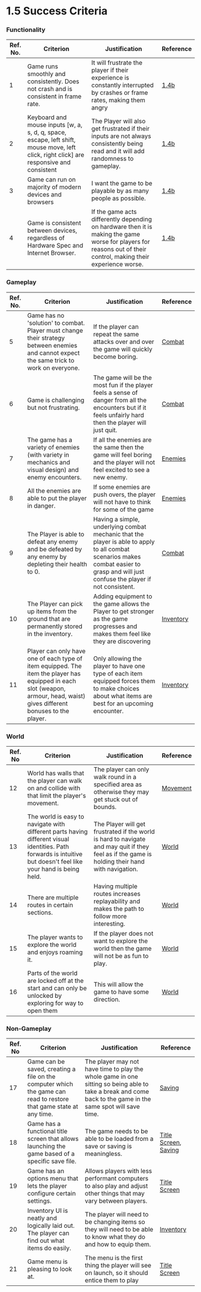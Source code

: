 # 1.5 Success Criteria

### Functionality

| Ref. No. | Criterion                                                                                                                                | Justification                                                                                                                                                    | Reference                             |
| -------- | ---------------------------------------------------------------------------------------------------------------------------------------- | ---------------------------------------------------------------------------------------------------------------------------------------------------------------- | ------------------------------------- |
| 1        | Game runs smoothly and consistently. Does not crash and is consistent in frame rate.                                                     | It will frustrate the player if their experience is constantly interrupted by crashes or frame rates, making them angry                                          | [1.4b](1.4b-computational-methods.md) |
| 2        | Keyboard and mouse inputs \[w, a, s, d, q, space, escape, left shift, mouse move, left click, right click] are responsive and consistent | The Player will also get frustrated if their inputs are not always consistently being read and it will add randomness to gameplay.                               | [1.4b](1.4b-computational-methods.md) |
| 3        | Game can run on majority of modern devices and browsers                                                                                  | I want the game to be playable by as many people as possible.                                                                                                    | [1.4b](1.4b-computational-methods.md) |
| 4        | Game is consistent between devices, regardless of Hardware Spec and Internet Browser.                                                    | If the game acts differently depending on hardware then it is making the game worse for players for reasons out of their control, making their experience worse. | [1.4b](1.4b-computational-methods.md) |

### Gameplay

| Ref. No. | Criterion                                                                                                                                                                  | Justification                                                                                                                                                                         | Reference                                                    |
| -------- | -------------------------------------------------------------------------------------------------------------------------------------------------------------------------- | ------------------------------------------------------------------------------------------------------------------------------------------------------------------------------------- | ------------------------------------------------------------ |
| 5        | Game has no 'solution' to combat. Player must change their strategy between enemies and cannot expect the same trick to work on everyone.                                  | If the player can repeat the same attacks over and over the game will quickly become boring.                                                                                          | [Combat](1.4a-features-of-the-proposed-solution.md#combat)   |
| 6        | Game is challenging but not frustrating.                                                                                                                                   | The game will be the most fun if the player feels a sense of danger from all the encounters but if it feels unfairly hard then the player will just quit.                             | [Combat](1.4a-features-of-the-proposed-solution.md#combat)   |
| 7        | The game has a variety of enemies (with variety in mechanics and visual design) and enemy encounters.                                                                      | If all the enemies are the same then the game will feel boring and the player will not feel excited to see a new enemy.                                                               | [Enemies](1.4a-features-of-the-proposed-solution.md#enemies) |
| 8        | All the enemies are able to put the player in danger.                                                                                                                      | If some enemies are push overs, the player will not have to think for some of the game                                                                                                | [Enemies](1.4a-features-of-the-proposed-solution.md#enemies) |
| 9        | The Player is able to defeat any enemy and be defeated by any enemy by depleting their health to 0.                                                                        | Having a simple, underlying combat mechanic that the player is able to apply to all combat scenarios makes combat easier to grasp and will just confuse the player if not consistent. | [Combat](1.4a-features-of-the-proposed-solution.md#combat)   |
| 10       | The Player can pick up items from the ground that are permanently stored in the inventory.                                                                                 | Adding equipment to the game allows the Player to get stronger as the game progresses and makes them feel like they are discovering                                                   | [Inventory](1.4a-features-of-the-proposed-solution.md#items) |
| 11       | Player can only have one of each type of item equipped. The item the player has equipped in each slot (weapon, armour, head, waist) gives different bonuses to the player. | Only allowing the player to have one type of each item equipped forces them to make choices about what items are best for an upcoming encounter.                                      | [Inventory](1.4a-features-of-the-proposed-solution.md#items) |

### World

| Ref. No | Criterion                                                                                                                                                        | Justification                                                                                                                                   | Reference                                                               |
| ------- | ---------------------------------------------------------------------------------------------------------------------------------------------------------------- | ----------------------------------------------------------------------------------------------------------------------------------------------- | ----------------------------------------------------------------------- |
| 12      | World has walls that the player can walk on and collide with that limit the player's movement.                                                                   | The player can only walk round in a specified area as otherwise they may get stuck out of bounds.                                               | [Movement](1.4a-features-of-the-proposed-solution.md#movement-controls) |
| 13      | The world is easy to navigate with different parts having different visual identities. Path forwards is intuitive but doesn't feel like your hand is being held. | The Player will get frustrated if the world is hard to navigate and may quit if they feel as if the game is holding their hand with navigation. | [World](1.4a-features-of-the-proposed-solution.md#linear-open-world)    |
| 14      | There are multiple routes in certain sections.                                                                                                                   | Having multiple routes increases replayability and makes the path to follow more interesting.                                                   | [World](1.4a-features-of-the-proposed-solution.md#linear-open-world)    |
| 15      | The player wants to explore the world and enjoys roaming it.                                                                                                     | If the player does not want to explore the world then the game will not be as fun to play.                                                      | [World](1.4a-features-of-the-proposed-solution.md#linear-open-world)    |
| 16      | Parts of the world are locked off at the start and can only be unlocked by exploring for way to open them                                                        | This will allow the game to have some direction.                                                                                                | [World](1.4a-features-of-the-proposed-solution.md#linear-open-world)    |

### Non-Gameplay

| Ref. No | Criterion                                                                                                          | Justification                                                                                                                                               | Reference                                                                                                                          |
| ------- | ------------------------------------------------------------------------------------------------------------------ | ----------------------------------------------------------------------------------------------------------------------------------------------------------- | ---------------------------------------------------------------------------------------------------------------------------------- |
| 17      | Game can be saved, creating a file on the computer which the game can read to restore that game state at any time. | The player may not have time to play the whole game in one sitting so being able to take a break and come back to the game in the same spot will save time. | [Saving](1.4a-features-of-the-proposed-solution.md#saving)                                                                         |
| 18      | Game has a functional title screen that allows launching the game based of a specific save file.                   | The game needs to be able to be loaded from a save or saving is meaningless.                                                                                | [Title Screen](1.4a-features-of-the-proposed-solution.md#title-screen), [Saving](1.4a-features-of-the-proposed-solution.md#saving) |
| 19      | Game has an options menu that lets the player configure certain settings.                                          | Allows players with less performant computers to also play and adjust other things that may vary between players.                                           | [Title Screen](1.4a-features-of-the-proposed-solution.md#title-screen)                                                             |
| 20      | Inventory UI is neatly and logically laid out. The player can find out what items do easily.                       | The player will need to be changing items so they will need to be able to know what they do and how to equip them.                                          | [Inventory](1.4a-features-of-the-proposed-solution.md#items)                                                                       |
| 21      | Game menu is pleasing to look at.                                                                                  | The menu is the first thing the player will see on launch, so it should entice them to play                                                                 | [Title Screen](1.4a-features-of-the-proposed-solution.md#title-screen)                                                             |
